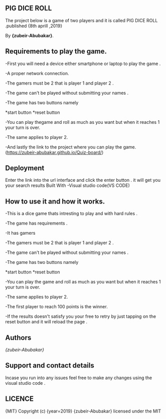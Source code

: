 ## PIG DICE ROLL
The project below is a game of two players and it is called PIG DICE ROLL .published {8th aprill ,2019}

By **{zubeir-Abubakar}**.

## Requirements to play the game.
-First you will need a device either smartphone or laptop to play the game .

-A proper network connection.

-The gamers must be 2 that is player 1 and player 2 .

-The game can't be played without submitting your names .

-The game has two buttons namely

 *start button 
 *reset button

 -You can play thegame and roll as much as you want but when it reaches 1 your turn is over.

 -The same applies to player 2.

-And lastly the link to the project where you can play the game. (https://zubeir-abubakar.github.io/Quiz-board/)

## Deployment

Enter the link into the url interface and click the enter button . it will get you your search results Built With -Visual studio code(VS CODE)

## How to use it and how it works.
-This is a dice game  thats intresting to play and with hard rules .

-The game has requirements .

-It has gamers 

-The gamers must be 2 that is player 1 and player 2 .

-The game can't be played without submitting your names .

-The game has two buttons namely

 *start button 
 *reset button

 -You can play the game and roll as much as you want but when it reaches 1 your turn is over.

 -The same applies to player 2.

 -The first player to reach 100 points is the winner. 

-If the results doesn't satisfy you your free to retry by just tapping on the reset button and it will reload the page .

## Authors
*{zubeir-Abubakar}*

## Support and contact details
Incase you run into any issues feel free to make any changes using the visual studio code .

## LICENCE
{MIT} Copyright (c) {year=2019} {zubeir-Abubakar} licensed under the MIT